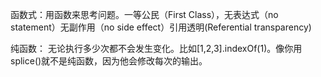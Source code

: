 函数式：用函数来思考问题。一等公民（First Class），无表达式（no statement）无副作用（no side effect）引用透明(Referential transparency)

纯函数： 无论执行多少次都不会发生变化。比如[1,2,3].indexOf(1)。像你用splice()就不是纯函数，因为他会修改每次的输出。

